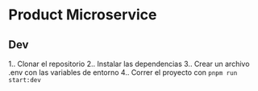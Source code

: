 # Product Microservice

## Dev

1.. Clonar el repositorio
2.. Instalar las dependencias
3.. Crear un archivo .env con las variables de entorno
4.. Correr el proyecto con `pnpm run start:dev`
